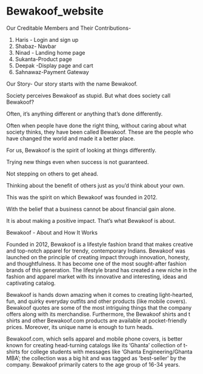 # Bewakoof_website
Our Creditable Members and Their Contributions-
1. Haris - Login and sign up
2. Shabaz- Navbar
3. Ninad - Landing home page
4. Sukanta-Product page
5. Deepak -Display page and cart
6. Sahnawaz-Payment Gateway

Our Story-
Our story starts with the name
Bewakoof.

Society perceives Bewakoof as stupid. But what does society call Bewakoof?

Often, it’s anything different or anything that’s done differently.

Often when people have done the right thing, without caring about what society thinks, they have been called Bewakoof. These are the people who have changed the world and made it a better place.

For us, Bewakoof is the spirit of looking at things differently.

Trying new things even when success is not guaranteed.

Not stepping on others to get ahead.

Thinking about the benefit of others just as you’d think about your own.

This was the spirit on which Bewakoof was founded in 2012.

With the belief that a business cannot be about financial gain alone.

It is about making a positive impact. That’s what Bewakoof is about.


Bewakoof - About and How It Works

Founded in 2012, Bewakoof is a lifestyle fashion brand that makes creative and top-notch apparel for trendy, contemporary Indians. Bewakoof was launched on the principle of creating impact through innovation, honesty, and thoughtfulness. It has become one of the most sought-after fashion brands of this generation. The lifestyle brand has created a new niche in the fashion and apparel market with its innovative and interesting, ideas and captivating catalog.

Bewakoof is hands down amazing when it comes to creating light-hearted, fun, and quirky everyday outfits and other products (like mobile covers). Bewakoof quotes are some of the most intriguing things that the company offers along with its merchandise. Furthermore, the Bewakoof shirts and t shirts and other Bewakoof.com products are available at pocket-friendly prices. Moreover, its unique name is enough to turn heads.

Bewakoof.com, which sells apparel and mobile phone covers, is better known for creating head-turning catalogs like its ‘Ghanta’ collection of t-shirts for college students with messages like ‘Ghanta Engineering/Ghanta MBA’; the collection was a big hit and was tagged as 'best-seller' by the company. Bewakoof primarily caters to the age group of 16-34 years.
